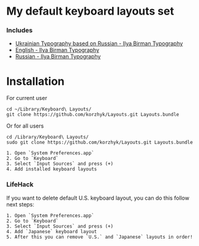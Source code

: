 # My default keyboard layouts set

### Includes

+ [Ukrainian Typography based on Russian - Ilya Birman Typography](http://ilyabirman.ru/projects/typography-layout/)
+ [English - Ilya Birman Typography](http://ilyabirman.ru/projects/typography-layout/)
+ [Russian - Ilya Birman Typography](http://ilyabirman.ru/projects/typography-layout/)

# Installation
	
For current user

	cd ~/Library/Keyboard\ Layouts/
	git clone https://github.com/korzhyk/Layouts.git Layouts.bundle

Or for all users

	cd /Library/Keyboard\ Layouts/
	sudo git clone https://github.com/korzhyk/Layouts.git Layouts.bundle

	1. Open `System Preferences.app`
	2. Go to `Keyboard`
	3. Select `Input Sources` and press (+)
	4. Add installed keyboard layouts
	

### LifeHack

If you want to delete default U.S. keyboard layout, you can do this follow next steps:

	1. Open `System Preferences.app`
	2. Go to `Keyboard`
	3. Select `Input Sources` and press (+)
	4. Add `Japanese` keyboard layout
	5. After this you can remove `U.S.` and `Japanese` layouts in order!

